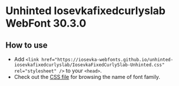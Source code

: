 # Unhinted Iosevkafixedcurlyslab WebFont 30.3.0

## How to use

- Add `<link href="https://iosevka-webfonts.github.io/unhinted-iosevkafixedcurlyslab/IosevkaFixedCurlySlab-Unhinted.css" rel="stylesheet" />` to your `<head>`.
- Check out the [CSS file](./IosevkaFixedCurlySlab-Unhinted.css) for browsing the name of font family.
